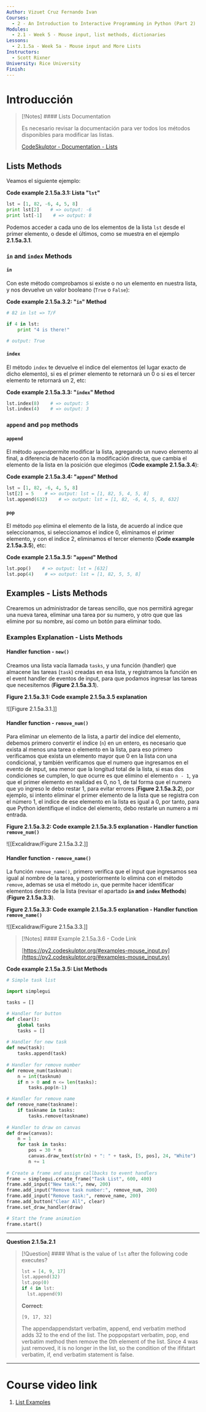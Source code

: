 ```yaml
---
Author: Vizuet Cruz Fernando Ivan
Courses:
  - 2 - An Introduction to Interactive Programming in Python (Part 2)
Modules:
  - 2.1 - Week 5 - Mouse input, list methods, dictionaries
Lessons:
  - 2.1.5a - Week 5a - Mouse input and More Lists
Instructors:
  - Scott Rixner
University: Rice University
Finish:
---
```

# Introducción



> [!Notes] #### Lists Documentation
>
> Es necesario revisar la documentación para ver todos los métodos disponibles para modificar las listas.
> 
> [CodeSkulptor - Documentation - Lists](https://py2.codeskulptor.org/docs.html#tabs-Python)
## Lists Methods

Veamos el siguiente ejemplo:

**Code example 2.1.5a.3.1: Lista "`lst`"**

```python
lst = [1, 82, -6, 4, 5, 8]
print lst[2]    # => output: -6 
print lst[-1]    # => output: 8 
```
 
 Podemos acceder a cada uno de los elementos de la lista `lst` desde el primer elemento, o desde el últimos, como se muestra en el ejemplo **2.1.5a.3.1**.
### `in` and `index` Methods

#### `in`

Con este método comprobamos si existe o no un elemento en nuestra lista, y nos devuelve un valor booleano (`True` o `False`):

**Code example 2.1.5a.3.2: "`in`" Method**

```python
# 82 in lst => T/F

if 4 in lst:
	print "4 is there!"

# output: True
```
#### `index`

El método `index` te devuelve el indice del elementos (el lugar exacto de dicho elemento), si es el primer elemento te retornará un $0$ o si es el tercer elemento te retornará un $2$, etc:

**Code example 2.1.5a.3.3: "`index`" Method**

```python
lst.index(8)    # => output: 5 
lst.index(4)    # => output: 3
```
### `append` and `pop` methods
#### `append`

El método `append`permite modificar la lista, agregando un nuevo elemento al final, a diferencia de hacerlo con la modificación directa, que cambia el elemento de la lista en la posición que elegimos (**Code example 2.1.5a.3.4**):

**Code example 2.1.5a.3.4: "`append`" Method**

```python
lst = [1, 82, -6, 4, 5, 8]
lst[2] = 5    # => output: lst = [1, 82, 5, 4, 5, 8]
lst.append(632)    # => output: lst = [1, 82, -6, 4, 5, 8, 632]
```
#### `pop`

El método `pop` elimina el elemento de la lista, de acuerdo al indice que seleccionamos, si seleccionamos el indice $0$, eliminamos el primer elemento, y con el indice $2$, eliminamos el tercer elemento (**Code example 2.1.5a.3.5**), etc:

**Code example 2.1.5a.3.5: "`append`" Method**

```python
lst.pop()    # => output: lst = [632]
lst.pop(4)    # => output: lst = [1, 82, 5, 5, 8]
```

## Examples - Lists Methods

Crearemos un administrador de tareas sencillo, que nos permitirá agregar una nueva tarea, eliminar una tarea por su numero, y otro que que las elimine por su nombre, así como un botón para eliminar todo.

### Examples Explanation - Lists Methods
#### Handler function - `new()`

Creamos una lista vacía llamada `tasks`, y una función (handler) que  almacene las tareas (`task`) creadas en esa lista, y registramos la función en el event handler de eventos de input, para que podamos ingresar las tareas que necesitemos (**Figure 2.1.5a.3.1**).

**Figure 2.1.5a.3.1: Code example 2.1.5a.3.5 
explanation**

![[Figure 2.1.5a.3.1.]]
#### Handler function - `remove_num()`

Para eliminar un elemento de la lista, a partir del indice del elemento, debemos primero convertir el indice (`n`) en un entero, es necesario que exista al menos una tarea o elemento en la lista, para eso primero verificamos que exista un elemento mayor que $0$ en la lista con una condicional, y también verificamos que el numero que ingresamos en el evento de input, sea menor que la longitud total de la lista, si esas dos condiciones se cumplen, lo que ocurre es que elimino el elemento `n - 1`, ya que el primer elemento en realidad es 0, no 1, de tal forma que el numero que yo ingreso le debo restar $1$, para evitar errores (**Figure 2.1.5a.3.2**), por ejemplo, si intento eliminar el primer elemento de la lista que se registra con el número $1$, el indice de ese elemento en la lista es igual a 0, por tanto, para que Python identifique el indice del elemento, debo restarle un numero a mi entrada.

**Figure 2.1.5a.3.2: Code example 2.1.5a.3.5 
explanation - Handler function `remove_num()`**

![[Excalidraw/Figure 2.1.5a.3.2.]]

#### Handler function - `remove_name()`

La función `remove_name()`, primero verifica que el input que ingresamos sea igual al nombre de la tarea, y posteriormente lo elimina con el método `remove`, ademas se usa el método `in`, que permite hacer identificar elementos dentro de la lista (revisar el apartado **`in` and `index` Methods**) (**Figure 2.1.5a.3.3**).

**Figure 2.1.5a.3.3: Code example 2.1.5a.3.5 
explanation - Handler function `remove_name()`**

![[Excalidraw/Figure 2.1.5a.3.3.]]

> [!Notes] #### Example 2.1.5a.3.6 - Code Link
>
> [https://py2.codeskulptor.org/#examples-mouse_input.py](https://py2.codeskulptor.org/#examples-mouse_input.py)

**Code example 2.1.5a.3.5: List Methods**

```python
# Simple task list

import simplegui

tasks = []

# Handler for button
def clear():
    global tasks
    tasks = []
    
# Handler for new task
def new(task):
    tasks.append(task)
    
# Handler for remove number
def remove_num(tasknum):
    n = int(tasknum)
    if n > 0 and n <= len(tasks):
        tasks.pop(n-1)

# Handler for remove name
def remove_name(taskname):
    if taskname in tasks:
        tasks.remove(taskname)
    
# Handler to draw on canvas
def draw(canvas):
    n = 1
    for task in tasks:
        pos = 30 * n
        canvas.draw_text(str(n) + ": " + task, [5, pos], 24, "White")
        n += 1
        
# Create a frame and assign callbacks to event handlers
frame = simplegui.create_frame("Task List", 600, 400)
frame.add_input("New task:", new, 200)
frame.add_input("Remove task number:", remove_num, 200)
frame.add_input("Remove task:", remove_name, 200)
frame.add_button("Clear All", clear)
frame.set_draw_handler(draw)

# Start the frame animation
frame.start()
```


---
**Question 2.1.5a.2.1**

> [!Question] #### What is the value of `lst` after the following code executes? 
> 
> ```python
> lst = [4, 9, 17]
> lst.append(32)
> lst.pop(0)
> if 4 in lst:
>   lst.append(9)
> ```
> **Correct**:
> 
> `[9, 17, 32]`
> 
> The appendappendstart verbatim, append, end verbatim method adds 32 to the end of the list. The poppopstart verbatim, pop, end verbatim method then remove the 0th element of the list. Since 4 was just removed, it is no longer in the list, so the condition of the ififstart verbatim, if, end verbatim statement is false.

---
# Course video link

1. [List Examples](https://www.coursera.org/learn/interactive-python-2/lecture/ZAwKX/list-examples)